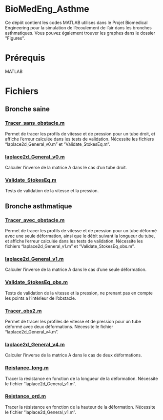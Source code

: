 # BioMedEng_Asthme

Ce dépôt contient les codes MATLAB utilises dans le Projet Biomedical Engineering pour la simulation de l’écoulement de l’air dans les bronches asthmatiques. Vous pouvez également trouver les graphes dans le dossier "Figures".

# Prérequis



MATLAB

# Fichiers



## Bronche saine

### [Tracer_sans_obstacle.m](https://github.com/Youssef-ADOUIRI/BioMedEng_Asthme/blob/master/Tracer_sans_obstacle.m)

Permet de tracer les profils de vitesse et de pression pour un tube droit, et affiche l’erreur calculée dans les tests de validation. Nécessite les fichiers “laplace2d_General_v0.m” et “Validate_StokesEq.m”.

### [laplace2d_General_v0.m](https://github.com/Youssef-ADOUIRI/BioMedEng_Asthme/blob/master/laplace2d_General_v0.m)

Calculer l’inverse de la matrice A dans le cas d’un tube droit.

### [Validate_StokesEq.m](https://github.com/Youssef-ADOUIRI/BioMedEng_Asthme/blob/master/Validate_StokesEq.m)

Tests de validation de la vitesse et la pression.

## Bronche asthmatique

### [Tracer_avec_obstacle.m](https://github.com/Youssef-ADOUIRI/BioMedEng_Asthme/blob/master/Tracer_avec_obstacle.m)

Permet de tracer les profils de vitesse et de pression pour un tube déformé avec une seule déformation, ainsi que le débit suivant la longueur du tube, et affiche l’erreur calculée dans les tests de validation. Nécessite les fichiers “laplace2d_General_v1.m” et “Validate_StokesEq_obs.m”.

### [laplace2d_General_v1.m](https://github.com/Youssef-ADOUIRI/BioMedEng_Asthme/blob/master/laplace2d_General_v1.m)

Calculer l’inverse de la matrice A dans le cas d’une seule déformation.

### [Validate_StokesEq_obs.m](https://github.com/Youssef-ADOUIRI/BioMedEng_Asthme/blob/master/Validate_StokesEq_obs.m)

Tests de validation de la vitesse et la pression, ne prenant pas en compte les points a l’intérieur de l’obstacle.

### [Tracer_obs2.m](https://github.com/Youssef-ADOUIRI/BioMedEng_Asthme/blob/master/Tracer_obs2.m)

Permet de tracer les profiles de vitesse et de pression pour un tube déformé avec deux déformations. Nécessite le fichier “laplace2d_General_v4.m”.

### [laplace2d_General_v4.m](https://github.com/Youssef-ADOUIRI/BioMedEng_Asthme/blob/master/laplace2d_General_v4.m)

Calculer l’inverse de la matrice A dans le cas de deux déformations.

### [Reistance_long.m](https://github.com/Youssef-ADOUIRI/BioMedEng_Asthme/blob/master/Reistance_long.m)

Tracer la résistance en fonction de la longueur de la déformation. Nécessite le fichier “laplace2d_General_v1.m”.

### [Reistance_ord.m](https://github.com/Youssef-ADOUIRI/BioMedEng_Asthme/blob/master/Reistance_ord.m)

Tracer la résistance en fonction de la hauteur de la déformation. Nécessite le fichier “laplace2d_General_v1.m”.
